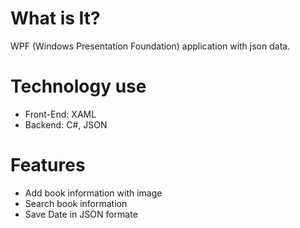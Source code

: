 # What is It?
WPF (Windows Presentation Foundation) application with json data.
# Technology use
* Front-End: XAML
* Backend: C#, JSON
# Features
* Add book information with image
* Search book information
* Save Date in JSON formate
